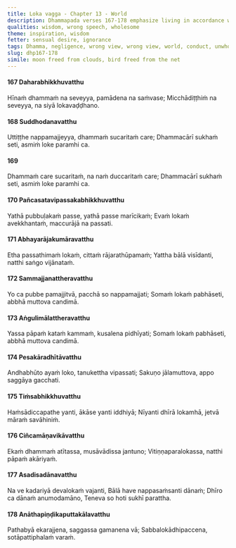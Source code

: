 ```yaml
---
title: Loka vagga - Chapter 13 - World
description: Dhammapada verses 167-178 emphasize living in accordance with the Dhamma, avoiding negligence, not embrace wrong view, and not indulging in the world. One should rise up, live with good conduct, and not live with unwholesome conduct. The world is blind, and only a few see clearly. Swans travel the pathway of the sun, and the wise are emancipated from the world.
qualities: wisdom, wrong speech, wholesome
theme: inspiration, wisdom
fetter: sensual desire, ignorance
tags: Dhamma, negligence, wrong view, wrong view, world, conduct, unwholesome, blind, swans, wise, emancipated, psychic power, ease, heaven, dhp
slug: dhp167-178
simile: moon freed from clouds, bird freed from the net
---
```


#### 167 Daharabhikkhuvatthu

Hīnaṁ dhammaṁ na seveyya,
pamādena na saṁvase;
Micchādiṭṭhiṁ na seveyya,
na siyā lokavaḍḍhano.

#### 168 Suddhodanavatthu

Uttiṭṭhe nappamajjeyya,
dhammaṁ sucaritaṁ care;
Dhammacārī sukhaṁ seti,
asmiṁ loke paramhi ca.

#### 169

Dhammaṁ care sucaritaṁ,
na naṁ duccaritaṁ care;
Dhammacārī sukhaṁ seti,
asmiṁ loke paramhi ca.

#### 170 Pañcasatavipassakabhikkhuvatthu

Yathā pubbuḷakaṁ passe,
yathā passe marīcikaṁ;
Evaṁ lokaṁ avekkhantaṁ,
maccurājā na passati.

#### 171 Abhayarājakumāravatthu

Etha passathimaṁ lokaṁ,
cittaṁ rājarathūpamaṁ;
Yattha bālā visīdanti,
natthi saṅgo vijānataṁ.

#### 172 Sammajjanattheravatthu

Yo ca pubbe pamajjitvā,
pacchā so nappamajjati;
Somaṁ lokaṁ pabhāseti,
abbhā muttova candimā.

#### 173 Aṅgulimālattheravatthu

Yassa pāpaṁ kataṁ kammaṁ,
kusalena pidhīyati;
Somaṁ lokaṁ pabhāseti,
abbhā muttova candimā.

#### 174 Pesakāradhītāvatthu

Andhabhūto ayaṁ loko,
tanukettha vipassati;
Sakuṇo jālamuttova,
appo saggāya gacchati.

#### 175 Tiṁsabhikkhuvatthu

Haṁsādiccapathe yanti,
ākāse yanti iddhiyā;
Nīyanti dhīrā lokamhā,
jetvā māraṁ savāhiniṁ.

#### 176 Ciñcamāṇavikāvatthu

Ekaṁ dhammaṁ atītassa,
musāvādissa jantuno;
Vitiṇṇaparalokassa,
natthi pāpaṁ akāriyaṁ.

#### 177 Asadisadānavatthu

Na ve kadariyā devalokaṁ vajanti,
Bālā have nappasaṁsanti dānaṁ;
Dhīro ca dānaṁ anumodamāno,
Teneva so hoti sukhī parattha.

#### 178 Anāthapiṇḍikaputtakālavatthu

Pathabyā ekarajjena,
saggassa gamanena vā;
Sabbalokādhipaccena,
sotāpattiphalaṁ varaṁ.
